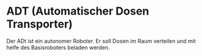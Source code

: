 # ADT (Automatischer Dosen Transporter)
Der ADt ist ein autonomer Roboter. Er soll Dosen im Raum verteilen und mit helfe des Basisroboters beladen werden.


